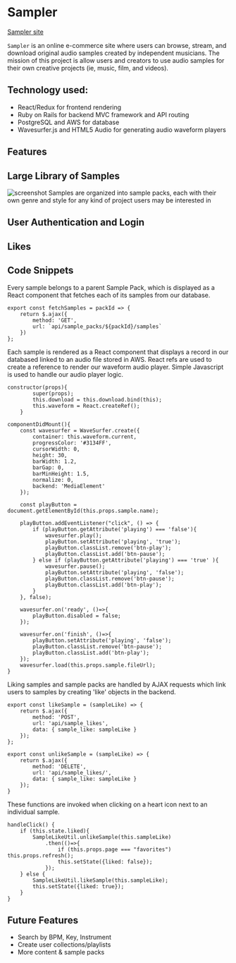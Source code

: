 # Sampler
[Sampler site](https://music-samplr.herokuapp.com)

`Sampler` is an online e-commerce site where users can browse, stream, and download original audio samples created by independent musicians. The mission of this project is allow users and creators to use audio samples for their own creative projects (ie, music, film, and videos).

## Technology used:
* React/Redux for frontend rendering
* Ruby on Rails for backend MVC framework and API routing
* PostgreSQL and AWS for database
* Wavesurfer.js and HTML5 Audio for generating audio waveform players

## Features

## Large Library of Samples
![screenshot](https://sampler-pro.s3-us-west-1.amazonaws.com/Screenshots/sampler-screenshot-2.jpg)
Samples are organized into sample packs, each with their own genre and style for any kind of project users may be interested in

## User Authentication and Login

## Likes

## Code Snippets

Every sample belongs to a parent Sample Pack, which is displayed as a React component that fetches each of its samples from our database.

```
export const fetchSamples = packId => {
    return $.ajax({
        method: 'GET',
        url: `api/sample_packs/${packId}/samples`
    })
};
```

Each sample is rendered as a React component that displays a record in our databased linked to an audio file stored in AWS. React refs are used to create a reference to render our waveform audio player. Simple Javascript is used to handle our audio player logic.
```
constructor(props){
        super(props);
        this.download = this.download.bind(this);
        this.waveform = React.createRef();
    }

componentDidMount(){
    const wavesurfer = WaveSurfer.create({
        container: this.waveform.current,
        progressColor: '#3134FF',
        cursorWidth: 0,
        height: 30,
        barWidth: 1.2,
        barGap: 0,
        barMinHeight: 1.5,
        normalize: 0,
        backend: 'MediaElement'
    });

    const playButton = document.getElementById(this.props.sample.name);

    playButton.addEventListener("click", () => {
        if (playButton.getAttribute('playing') === 'false'){
            wavesurfer.play();
            playButton.setAttribute('playing', 'true');
            playButton.classList.remove('btn-play');
            playButton.classList.add('btn-pause');
        } else if (playButton.getAttribute('playing') === 'true' ){
            wavesurfer.pause();
            playButton.setAttribute('playing', 'false');
            playButton.classList.remove('btn-pause');
            playButton.classList.add('btn-play');
        }
    }, false);

    wavesurfer.on('ready', ()=>{
        playButton.disabled = false;
    });

    wavesurfer.on('finish', ()=>{
        playButton.setAttribute('playing', 'false');
        playButton.classList.remove('btn-pause');
        playButton.classList.add('btn-play');
    });
    wavesurfer.load(this.props.sample.fileUrl);
}
```

Liking samples and sample packs are handled by AJAX requests which link users to samples by creating 'like' objects in the backend.
```
export const likeSample = (sampleLike) => {
    return $.ajax({
        method: 'POST',
        url: 'api/sample_likes',
        data: { sample_like: sampleLike }
    });
};

export const unlikeSample = (sampleLike) => {
    return $.ajax({
        method: 'DELETE',
        url: 'api/sample_likes/',
        data: { sample_like: sampleLike }
    });
}
```
These functions are invoked when clicking on a heart icon next to an individual sample.
```
handleClick() {
    if (this.state.liked){
        SampleLikeUtil.unlikeSample(this.sampleLike)
            .then(()=>{
                if (this.props.page === "favorites") this.props.refresh();
                this.setState({liked: false});
            });
    } else {
        SampleLikeUtil.likeSample(this.sampleLike);
        this.setState({liked: true});
    }
}
```

## Future Features
* Search by BPM, Key, Instrument
* Create user collections/playlists
* More content & sample packs
